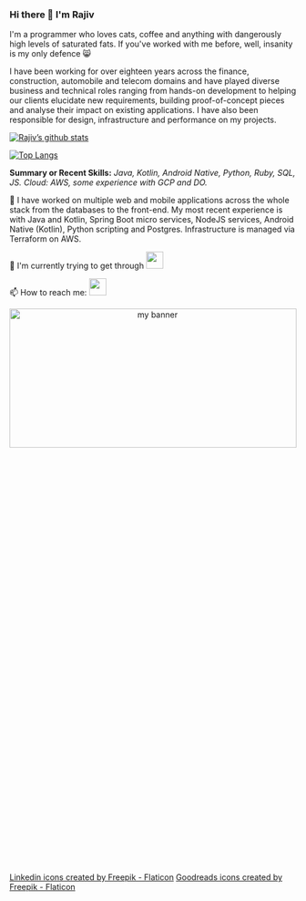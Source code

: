 ### Hi there 👋 I'm Rajiv

I'm a programmer who loves cats, coffee and anything with dangerously high levels of saturated fats. If you've worked with me before, well, insanity is my only defence :smile_cat:

I have been working for over eighteen years across the finance, construction, automobile and telecom domains and have played diverse business and technical roles ranging from hands-on development to helping our clients elucidate new requirements, building proof-of-concept pieces and analyse their impact on existing applications. I have also been responsible for design, infrastructure and performance on my projects.

[![Rajiv’s github stats](https://github-readme-stats.vercel.app/api?username=rajivrnair&show_icons=true&text_bold=false&title_color=118C4F&icon_color=8C114E)](https://github.com/rajivrnair)

[![Top Langs](https://github-readme-stats.vercel.app/api/top-langs/?username=rajivrnair&layout=compact)](https://github.com/rajivrnair)

**Summary or Recent Skills:** _Java, Kotlin, Android Native, Python, Ruby, SQL, JS. Cloud: AWS, some experience with GCP and DO._

🔭 I have worked on multiple web and mobile applications across the whole stack from the databases to the front-end. My most recent experience is with Java and Kotlin, Spring Boot micro services, NodeJS services, Android Native (Kotlin), Python scripting and Postgres. Infrastructure is managed via Terraform on AWS.

📖 I'm currently trying to get through [<img src="https://github.com/rajivrnair/rajivrnair/assets/423427/5325bca4-d123-4c71-8dec-686be8102a6a" width="30"/>](https://www.goodreads.com/review/list/939736?shelf=currently-reading)

📫 How to reach me: [<img src="https://github.com/rajivrnair/rajivrnair/assets/423427/dd2a03ee-cd47-42a1-91b4-5547094b2597" width="30"/>](https://www.linkedin.com/in/rajivrnair/)

<p align="center">
  <img width="100%" height="25%" src="https://github.com/rajivrnair/rajivrnair/assets/423427/8d11d0a8-b12f-45bd-945a-81f606e75a40" alt="my banner">
</p>

<!--
**rajivrnair/rajivrnair** is a ✨ _special_ ✨ repository because its `README.md` (this file) appears on your GitHub profile.

Here are some ideas to get you started:

- 🔭 I’m currently working on ...
- 🌱 I’m currently learning ...
- 👯 I’m looking to collaborate on ...
- 🤔 I’m looking for help with ...
- 💬 Ask me about ...
- 📫 How to reach me: ...
- 😄 Pronouns: ...
- ⚡ Fun fact: ...
-->

<a href="https://www.flaticon.com/free-icons/linkedin" title="linkedin icons">Linkedin icons created by Freepik - Flaticon</a>
<a href="https://www.flaticon.com/free-icons/goodreads" title="goodreads icons">Goodreads icons created by Freepik - Flaticon</a>
